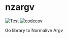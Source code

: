 # nzargv

![Test](https://github.com/zakuro9715/nzargs/workflows/Test/badge.svg)
[![codecov](https://codecov.io/gh/zakuro9715/nzargs/branch/main/graph/badge.svg?token=K937ZYFF9Z)](https://codecov.io/gh/zakuro9715/nzargs)

Go library to Normalive Argv
